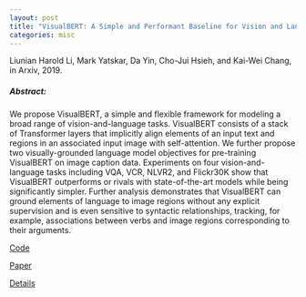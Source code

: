 ```yaml
---
layout: post
title: "VisualBERT: A Simple and Performant Baseline for Vision and Language"
categories: misc
---
```


Liunian Harold Li, Mark Yatskar, Da Yin, Cho-Jui Hsieh, and Kai-Wei Chang, in Arxiv, 2019.


##### Abstract:

We propose VisualBERT, a simple and flexible framework for modeling a broad range of vision-and-language tasks. VisualBERT consists of a stack of Transformer layers that implicitly align elements of an input text and regions in an associated input image with self-attention. We further propose two visually-grounded language model objectives for pre-training VisualBERT on image caption data. Experiments on four vision-and-language tasks including VQA, VCR, NLVR2, and Flickr30K show that VisualBERT outperforms or rivals with state-of-the-art models while being significantly simpler. Further analysis demonstrates that VisualBERT can ground elements of language to image regions without any explicit supervision and is even sensitive to syntactic relationships, tracking, for example, associations between verbs and image regions corresponding to their arguments.

[Code](https://github.com/uclanlp/visualbert)


[Paper](https://arxiv.org/pdf/1908.03557.pdf)


[Details](http://web.cs.ucla.edu/~kwchang/bibliography/li2019visualbert/)





